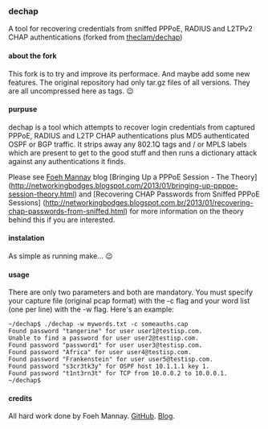 ### dechap

A tool for recovering credentials from sniffed PPPoE, RADIUS and L2TPv2 CHAP
authentications
(forked from [theclam/dechap](https://github.com/theclam/dechap))

#### about the fork

This fork is to try and improve its performace. And maybe add some new features.
The original repository had only tar.gz files of all versions. They are all
uncompressed here as tags. :wink:

#### purpuse

dechap is a tool which attempts to recover login credentials from captured
PPPoE, RADIUS and L2TP CHAP authentications plus MD5 authenticated OSPF or BGP
traffic. It strips away any 802.1Q tags and / or MPLS labels which are present
to get to the good stuff and then runs a dictionary attack against any
authentications it finds.

Please see [Foeh Mannay](http://www.blogger.com/profile/10422929908647460238)
blog [Bringing Up a PPPoE Session - The Theory]
(http://networkingbodges.blogspot.com/2013/01/bringing-up-pppoe-session-theory.html)
and [Recovering CHAP Passwords from Sniffed PPPoE Sessions]
(http://networkingbodges.blogspot.com.br/2013/01/recovering-chap-passwords-from-sniffed.html)
for more information on the theory behind this if you are interested.

#### instalation

As simple as running make... :wink:

#### usage

There are only two parameters and both are mandatory. You must specify your
capture file (original pcap format) with the -c flag and your word list (one per
line) with the -w flag. Here's an example:

```
~/dechap$ ./dechap -w mywords.txt -c someauths.cap
Found password "tangerine" for user user1@testisp.com.
Unable to find a password for user user2@testisp.com.
Found password "password1" for user user3@testisp.com.
Found password "Africa" for user user4@testisp.com.
Found password "Frankenstein" for user user5@testisp.com.
Found password "s3cr3tk3y" for OSPF host 10.1.1.1 key 1.
Found password "t1nt3rn3t" for TCP from 10.0.0.2 to 10.0.0.1.
~/dechap$
```

#### credits

All hard work done by Foeh Mannay. [GitHub](https://github.com/theclam).
[Blog](http://www.blogger.com/profile/10422929908647460238).
